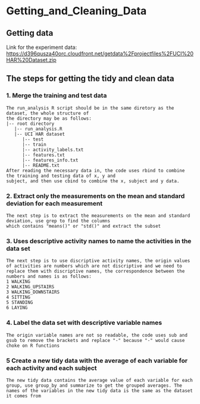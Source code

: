 # Getting_and_Cleaning_Data

## Getting data
Link for the experiment data:
https://d396qusza40orc.cloudfront.net/getdata%2Fprojectfiles%2FUCI%20HAR%20Dataset.zip

## The steps for getting the tidy and clean data
### 1. Merge the training and test data
    The run_analysis R script should be in the same diretory as the dataset, the whole structure of
    the directory may be as follows:
    |-- root directory
       |-- run_analysis.R
       |-- UCI HAR dataset
          |-- test
          |-- train
          |-- activity_labels.txt
          |-- features.txt
          |-- features_info.txt
          |-- README.txt
    After reading the necessary data in, the code uses rbind to combine the training and testing data of x, y and 
    subject, and then use cbind to combine the x, subject and y data. 
### 2. Extract only the measurements on the mean and standard deviation for each measurement
    The next step is to extract the measurements on the mean and standard deviation, use grep to find the columns 
    which contains "means()" or "std()" and extract the subset
### 3. Uses descriptive activity names to name the activities in the data set
    The next step is to use discriptive activity names, the origin values of activities are numbers which are not discriptive and we need to replace them with discriptive names, the correspondence between the numbers and names is as follows:
    1 WALKING
    2 WALKING_UPSTAIRS
    3 WALKING_DOWNSTAIRS
    4 SITTING
    5 STANDING
    6 LAYING
### 4. Label the data set with descriptive variable names
    The origin variable names are not so readable, the code uses sub and gsub to remove the brackets and replace "-" because "-" would cause choke on R functions
### 5 Create a new tidy data with the average of each variable for each activity and each subject
    The new tidy data contains the average value of each variable for each group, use group_by and summarize to get the grouped averages. The names of the variables in the new tidy data is the same as the dataset it comes from
